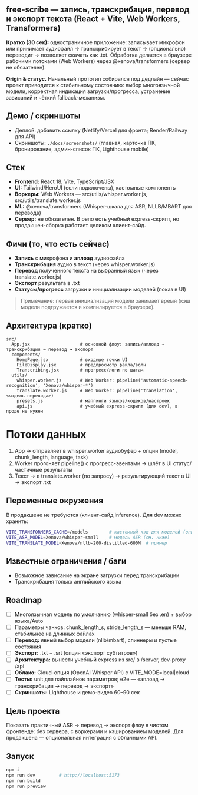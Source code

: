## free-scribe — запись, транскрибация, перевод и экспорт текста (React + Vite, Web Workers, Transformers)
**Кратко (30 сек):** одностраничное приложение: записывает микрофон или принимает аудиофайл → транскрибирует в текст → (опционально) переводит → позволяет скачать как .txt. Обработка делается в браузере рабочими потоками (Web Workers) через @xenova/transformers (сервер не обязателен).

**Origin & статус.** Начальный прототип собирался под дедлайн — сейчас проект приводится к стабильному состоянию: выбор многоязычной модели, корректная индикация загрузки/прогресса, устранение зависаний и чёткий fallback-механизм.

## Демо / скриншоты
- Деплой: добавить ссылку (Netlify/Vercel для фронта; Render/Railway для API)
- Скриншоты: `./docs/screenshots/` (главная, карточка ПК, бронирование, админ-список ПК, Lighthouse mobile)

## Стек
- **Frontend:** React 18, Vite, TypeScript/JSX
- **UI:** Tailwind/HeroUI (если подключены), кастомные компоненты
- **Воркеры:** Web Workers — src/utils/whisper.worker.js, src/utils/translate.worker.js
- **ML:** @xenova/transformers (Whisper-шкала для ASR, NLLB/MBART для перевода)
- **Сервер:** не обязателен. В репо есть учебный express-скрипт, но продакшен-сборка работает целиком клиент-сайд.

## Фичи (то, что есть сейчас)
- **Запись** с микрофона и **аплоад** аудиофайла
- **Транскрибация** аудио в текст (через whisper.worker.js)
- **Перевод** полученного текста на выбранный язык (через translate.worker.js)
- **Экспорт** результата в .txt
- **Статусы/прогресс** загрузки и инициализации моделей (показ в UI)

> Примечание: первая инициализация модели занимает время (кэш модели подгружается и компилируется в браузере).
  
## Архитектура (кратко)
```
src/
  App.jsx                   # основной флоу: запись/аплоад → транскрибация → перевод → экспорт
  components/
    HomePage.jsx            # входные точки UI
    FileDisplay.jsx         # предпросмотр файла/волн
    Transcribing.jsx        # прогресс/логи по шагам
  utils/
    whisper.worker.js       # Web Worker: pipeline('automatic-speech-recognition', 'Xenova/whisper-*')
    translate.worker.js     # Web Worker: pipeline('translation', <модель перевода>)
    presets.js              # маппинги языков/кодеков/настроек
    api.js                  # учебный express-скрипт (для dev), в проде не нужен
```

# Потоки данных
1. App → отправляет в whisper.worker аудиобуфер + опции (model, chunk_length, language, task)
2. Worker прогоняет pipeline() с прогресс-эвентами → шлёт в UI статус/частичные результаты
3. Текст → в translate.worker (по запросу) → результирующий текст в UI → экспорт .txt

## Переменные окружения
В продакшене не требуются (клиент-сайд inference). Для dev можно хранить:
```bash
VITE_TRANSFORMERS_CACHE=/models        # кастомный кэш для моделей (опционально)
VITE_ASR_MODEL=Xenova/whisper-small    # модель ASR (см. ниже)
VITE_TRANSLATE_MODEL=Xenova/nllb-200-distilled-600M  # пример
```

## Известные ограничения / баги
- Возможное зависание на экране загрузки перед транскрибации
- Транскрибация только английского языка

## Roadmap
- [ ] Многоязычная модель по умолчанию (whisper-small без .en) + выбор языка/Auto
- [ ] Параметры чанков: chunk_length_s, stride_length_s — меньше RAM, стабильнее на длинных файлах
- [ ] **Перевод:** явный выбор модели (nllb/mbart), спиннеры и пустые состояния
- [ ] **Экспорт:** .txt + .srt (опция «экспорт субтитров»)
- [ ] **Архитектура:** вынести учебный express из src/ в /server, dev-proxy /api
- [ ] **Облако:** Cloud-опция (OpenAI Whisper API) с VITE_MODE=local|cloud
- [ ] **Тесты:** unit для пайплайнов параметров; e2e — «аплоад → транскрибация → перевод → экспорт»
- [ ] **Скриншоты:** Lighthouse и демо-видео 60–90 сек

## Цель проекта
Показать практичный ASR → перевод → экспорт флоу в чистом фронтенде: без сервера, с воркерами и кэшированием моделей. Для продакшена — опциональная интеграция с облачными API.

## Запуск
```bash
npm i
npm run dev         # http://localhost:5173
npm run build
npm run preview
```
